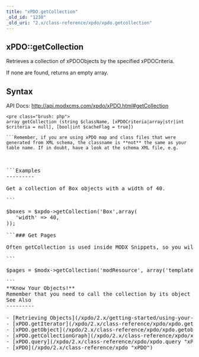 ```yaml
---
title: "xPDO.getCollection"
_old_id: "1238"
_old_uri: "2.x/class-reference/xpdo/xpdo.getcollection"
---
```


xPDO::getCollection 
--------------------

Retrieves a collection of xPDOObjects by the specified xPDOCriteria.

If none are found, returns an empty array.

Syntax 
-------

API Docs: <http://api.modxcms.com/xpdo/xPDO.html#getCollection>

```
<pre class="brush: php">
array getCollection (string $className, [xPDOCriteria|array|str|int $criteria = null], [bool|int $cacheFlag = true])

```Remember, if you are using xPDO map and class files that were generated from XML schema, the classname is **not** the same as your table name. If in doubt, have a look at the schema XML file, e.g.

```
<pre class="brush: php">
<object class="MyClassName" table="my_class_name" extends="xPDOObject">

```Examples 
---------

Get a collection of Box objects with a width of 40.

```
<pre class="brush: php">
$boxes = $xpdo->getCollection('Box',array(
   'width' => 40,
));

```### Get Pages 

Often getCollection is used inside MODX Snippets, so you will call it via the $modx object and you will be fetching built-in MODX object collections, such as pages.

```
<pre class="brush: php">
$pages = $modx->getCollection('modResource', array('template' => 3));

```<div class="tip">**Know Your Objects!**  
Remember that you need to call the collection by its object name. You may find it quite handy to keep open your `core/model/schema/modx.mysql.schema.xml` file so you can review your object names, e.g. "modResource" for pages, or "modChunk" for chunks etc. </div>See Also 
---------

- [Retrieving Objects](/xpdo/2.x/getting-started/using-your-xpdo-model/retrieving-objects "Retrieving Objects")
- [xPDO.getIterator](/xpdo/2.x/class-reference/xpdo/xpdo.getiterator "xPDO.getIterator")
- [xPDO.getObject](/xpdo/2.x/class-reference/xpdo/xpdo.getobject "xPDO.getObject")
- [xPDO.getCollectionGraph](/xpdo/2.x/class-reference/xpdo/xpdo.getcollectiongraph "xPDO.getCollectionGraph")
- [xPDO.query](/xpdo/2.x/class-reference/xpdo/xpdo.query "xPDO.query")
- [xPDO](/xpdo/2.x/class-reference/xpdo "xPDO")